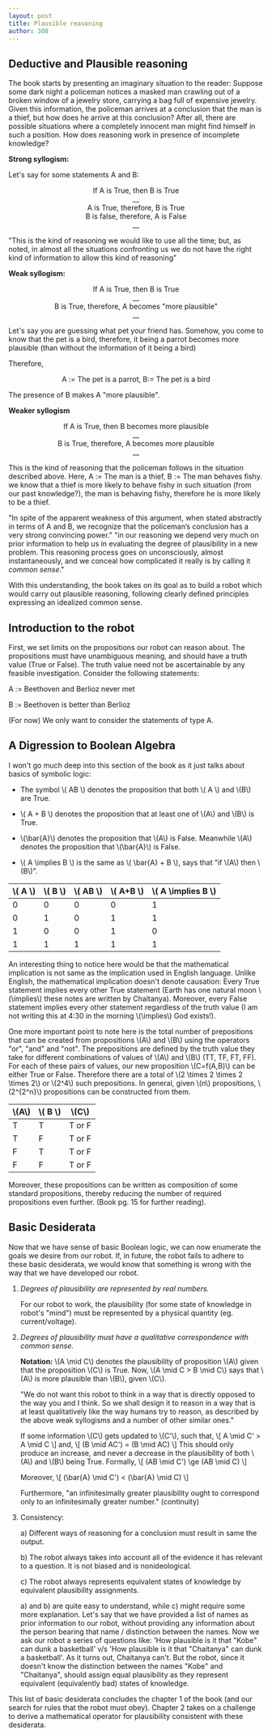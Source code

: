 ```yaml
---
layout: post
title: Plausible reasoning
author: 308
---
```


## Deductive and Plausible reasoning

The book starts by presenting an imaginary situation to the reader: Suppose some dark night a policeman notices a masked man crawling out of a broken window of a jewelry store, carrying a bag full of expensive jewelry. Given this information, the policeman arrives at a conclusion that the man is a thief, but how does he arrive at this conclusion? After all, there are possible situations where a completely innocent man might find himself in such a position. How does reasoning work in presence of incomplete knowledge?

**Strong syllogism:**

Let's say for some statements A and B:

<center>
    If A is True, then B is True
</center>

<center>
    __
</center>
<center>
    A is True, therefore, B is True
</center>
<center>
    B is false, therefore, A is False
</center>
<center>
    __
</center>


"This is the kind of reasoning we would like to use all the time; but, as noted, in almost all the situations confronting us we do not have the right kind of information to allow this kind of reasoning"

**Weak syllogism:**
<center>
    If A is True, then B is True
</center>

<center>
    __
</center>
<center>
    B is True, therefore, A becomes "more plausible"
</center>
<center>
    __
</center>

Let's say you are guessing what pet your friend has. Somehow, you come to know that the pet is a bird, therefore, it being a parrot becomes more plausible (than without the information of it being a bird)

Therefore,

<center>
    A := The pet is a parrot, B:= The pet is a bird 
</center>

The presence of B makes A "more plausible".

**Weaker syllogism**
<center>
    If A is True, then B becomes more plausible
</center>

<center>
    __
</center>
<center>
    B is True, therefore, A becomes more plausible
</center>
<center>
    __
</center>

This is the kind of reasoning that the policeman follows in the situation described above. Here, A := The man is a thief, B := The man behaves fishy. we know that a thief is more likely to behave fishy in such situation (from our past knowledge?), the man is behaving fishy, therefore he is more likely to be a thief.

"In spite of the apparent weakness of this argument, when stated abstractly in terms of A and B, we recognize that the policeman’s conclusion has a very strong convincing power." "in our reasoning we depend very much on prior information to help us in evaluating the degree of plausibility in a new problem. This reasoning process goes on unconsciously, almost instantaneously, and we conceal how complicated it really is by calling it *common sense*."

With this understanding, the book takes on its goal as to build a robot which would carry out plausible reasoning, following clearly defined principles expressing an idealized common sense.

## Introduction to the robot

First, we set limits on the propositions our robot can reason about. The propositions must have unambiguous meaning, and should have a truth value (True or False). The truth value need not be ascertainable by any feasible investigation. Consider the following statements:

A := Beethoven and Berlioz never met

B := Beethoven is better than Berlioz

(For now) We only want to consider the statements of type A.

## A Digression to Boolean Algebra 

I won't go much deep into this section of the book as it just talks about basics of symbolic logic:

- The symbol \\( AB \\) denotes the proposition that both \\( A \\) and \\(B\\) are True.

- \\( A + B \\) denotes the proposition that at least one of \\(A\\) and \\(B\\) is True.

- \\(\bar{A}\\) denotes the proposition that \\(A\\) is False. Meanwhile \\(A\\) denotes the proposition that \\(\bar{A}\\) is False.

- \\( A \implies B \\) is the same as \\( \bar{A} + B \\), says that "if \\(A\\) then \\(B\\)".

| \\( A \\) | \\( B \\) | \\( AB \\) | \\( A+B \\) | \\( A \implies B \\) |
|-----------|-----------|------------|-------------|----------------------|
| 0         | 0         | 0          | 0           | 1                    |
| 0         | 1         | 0          | 1           | 1                    |
| 1         | 0         | 0          | 1           | 0                    |
| 1         | 1         | 1          | 1           | 1                    |

An interesting thing to notice here would be that the mathematical implication is not same as the implication used in English language. Unlike English, the mathematical implication doesn't denote causation: Every True statement implies every other True statement (Earth has one natural moon \\(\implies\\) these notes are written by Chaitanya). Moreover, every False statement implies every other statement regardless of the truth value (I am not writing this at 4:30 in the morning \\(\implies\\) God exists!).

One more important point to note here is the total number of prepositions that can be created from propositions \\(A\\) and \\(B\\) using the operators "or", "and" and "not". The prepositions are defined by the truth value they take for different combinations of values of \\(A\\) and \\(B\\) (TT, TF, FT, FF). For each of these pairs of values, our new proposition \\(C=f(A,B)\\) can be either True or False. Therefore there are a total of \\(2 \times 2 \times 2 \times 2\\) or \\(2^4\\) such prepositions. In general, given \\(n\\) propositions, \\(2^{2^n}\\) propositions can be constructed from them.

| \\(A\\) | \\( B \\) | \\(C\\) |
|---------|-----------|---------|
| T       | T         | T or F  |
| T       | F         | T or F  |
| F       | T         | T or F  |
| F       | F         | T or F  |

Moreover, these propositions can be written as composition of some standard propositions, thereby reducing the number of required propositions even further. (Book pg. 15 for further reading).

## Basic Desiderata

Now that we have sense of basic Boolean logic, we can now enumerate the goals we desire from our robot. If, in future, the robot fails to adhere to these basic desiderata, we would know that something is wrong with the way that we have developed our robot.

1. *Degrees of plausibility are represented by real numbers.*
    
    For our robot to work, the plausibility (for some state of knowledge in robot's "mind") must be represented by a physical quantity (eg. current/voltage).
    
2. *Degrees of plausibility must have a qualitative correspondence with common sense.*

    **Notation:** \\(A \mid C\\) denotes the plausibility of proposition \\(A\\) given that the proposition \\(C\\) is True. Now, \\(A \mid C > B \mid C\\) says that \\(A\\) is more plausible than \\(B\\), given \\(C\\). 

    "We do not want this robot to think in a way that is directly opposed to the way you and I think. So we shall design it to reason in a way that is at least qualitatively like the way humans try to reason, as described by the above weak syllogisms and a number of other similar ones."
    
    If some information \\(C\\) gets updated to \\(C'\\), such that,
    \\[
        A \mid C' > A \mid C
    \\]
    and,
    \\[
        (B \mid AC') = (B \mid AC)
    \\]
    This should only produce an increase, and never a decrease in the plausibility of both \\(A\\) and \\(B\\) being True. Formally,
    \\[
        (AB \mid C') \ge (AB \mid C)
    \\]

    Moreover,
    \\[
        (\bar{A} \mid C') < (\bar{A} \mid C)
    \\]
    
    Furthermore, "an infinitesimally greater plausibility ought to correspond only to an infinitesimally greater number." (continuity)

3. Consistency:
    
    a) Different ways of reasoning for a conclusion must result in same the output.

    b) The robot always takes into account all of the evidence it has relevant to a question. It is not biased and is nonideological.
    
    c) The robot always represents equivalent states of knowledge by equivalent plausibility assignments.
    
    a) and b) are quite easy to understand, while c) might require some more explanation. Let's say that we have provided a list of names as prior information to our robot, without providing any information about the person bearing that name / distinction between the names. Now we ask our robot a series of questions like: 'How plausible is it that "Kobe" can dunk a basketball' v/s 'How plausible is it that "Chaitanya" can dunk a basketball'. As it turns out, Chaitanya can't. But the robot, since it doesn't know the distinction between the names "Kobe" and "Chaitanya", should assign equal plausibility as they represent equivalent (equivalently bad) states of knowledge.
    

This list of basic desiderata concludes the chapter 1 of the book (and our search for rules that the robot must obey). Chapter 2 takes on a challenge to derive a mathematical operator for plausibility consistent with these desiderata. 
